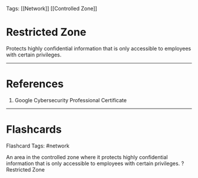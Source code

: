 Tags: [[Network]] [[Controlled Zone]]
# Restricted Zone

Protects highly confidential information that is only accessible to employees with certain privileges.

---
# References

1. Google Cybersecurity Professional Certificate

---
# Flashcards

Flashcard Tags: #network 

An area in the controlled zone where it protects highly confidential information that is only accessible to employees with certain privileges.
?
Restricted Zone
<!--SR:!2024-05-26,15,290-->